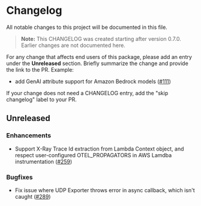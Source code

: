 # Changelog

All notable changes to this project will be documented in this file.

> **Note:** This CHANGELOG was created starting after version 0.7.0. Earlier changes are not documented here.

For any change that affects end users of this package, please add an entry under the **Unreleased** section. Briefly summarize the change and provide the link to the PR. Example:

- add GenAI attribute support for Amazon Bedrock models
  ([#111](https://github.com/aws-observability/aws-otel-js-instrumentation/pull/111))

If your change does not need a CHANGELOG entry, add the "skip changelog" label to your PR.

## Unreleased

### Enhancements

- Support X-Ray Trace Id extraction from Lambda Context object, and respect user-configured OTEL_PROPAGATORS in AWS Lamdba instrumentation
  ([#259](https://github.com/aws-observability/aws-otel-js-instrumentation/pull/259))

### Bugfixes

- Fix issue where UDP Exporter throws error in async callback, which isn't caught
  ([#289](https://github.com/aws-observability/aws-otel-js-instrumentation/pull/259))
